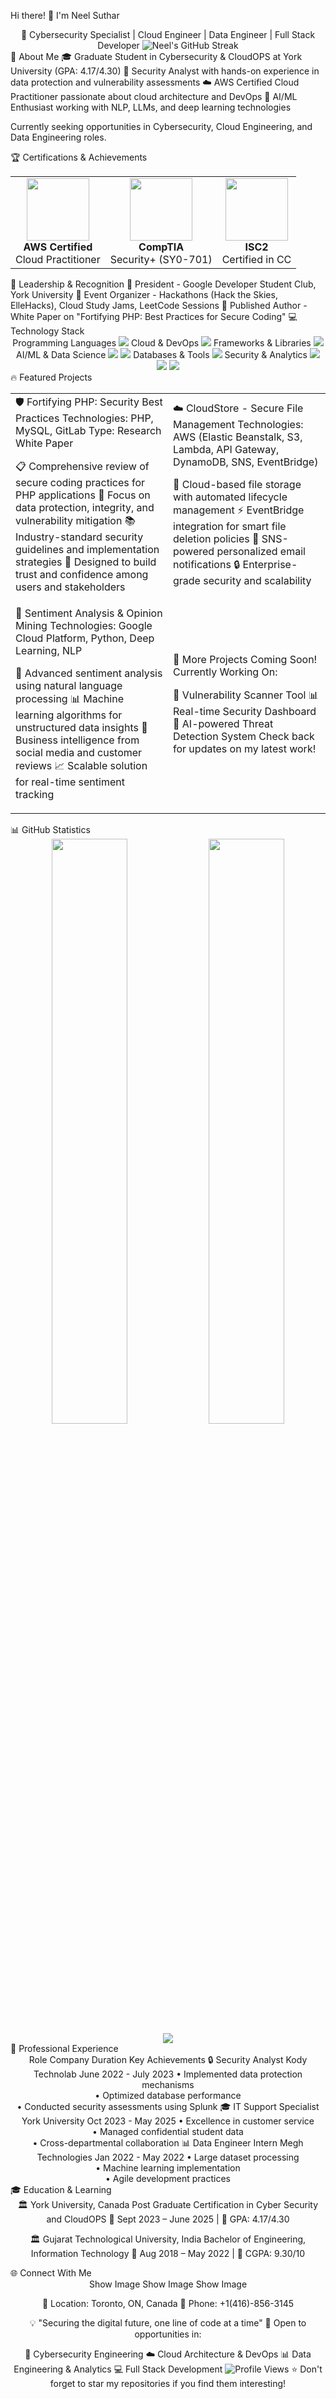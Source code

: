 Hi there! 👋 I'm Neel Suthar
<div align="center">
🚀 Cybersecurity Specialist | Cloud Engineer | Data Engineer | Full Stack Developer
<img src="https://github-readme-streak-stats.herokuapp.com/?user=Neel1901dev&theme=radical&hide_border=true" alt="Neel's GitHub Streak" /> </div>
🎯 About Me
🎓 Graduate Student in Cybersecurity & CloudOPS at York University (GPA: 4.17/4.30)
🔐 Security Analyst with hands-on experience in data protection and vulnerability assessments
☁️ AWS Certified Cloud Practitioner passionate about cloud architecture and DevOps
🤖 AI/ML Enthusiast working with NLP, LLMs, and deep learning technologies

Currently seeking opportunities in Cybersecurity, Cloud Engineering, and Data Engineering roles.

🏆 Certifications & Achievements
<table align="center"> <tr> <td align="center"> <img src="https://images.credly.com/size/110x110/images/00634f82-b07f-4bbd-a6bb-53de397fc3a6/image.png" width="100" height="100"> <br><strong>AWS Certified</strong><br>Cloud Practitioner </td> <td align="center"> <img src="https://images.credly.com/size/110x110/images/74790a75-8451-400a-8536-92d792b5184a/CompTIA_Security_2Bce.png" width="100" height="100"> <br><strong>CompTIA</strong><br>Security+ (SY0-701) </td> <td align="center"> <img src="https://images.credly.com/size/110x110/images/9180921d-4a13-429e-9357-6f9706a554f0/image.png" width="100" height="100"> <br><strong>ISC2</strong><br>Certified in CC </td> </tr> </table>
🌟 Leadership & Recognition
🎯 President - Google Developer Student Club, York University
🏅 Event Organizer - Hackathons (Hack the Skies, ElleHacks), Cloud Study Jams, LeetCode Sessions
📝 Published Author - White Paper on "Fortifying PHP: Best Practices for Secure Coding"
💻 Technology Stack
<div align="center">
Programming Languages
<img src="https://skillicons.dev/icons?i=python,java,javascript,c" />
Cloud & DevOps
<img src="https://skillicons.dev/icons?i=aws,docker,kubernetes,terraform" />
Frameworks & Libraries
<img src="https://skillicons.dev/icons?i=spring,react,nodejs,flask" />
AI/ML & Data Science
<img src="https://skillicons.dev/icons?i=tensorflow,pytorch,sklearn" /> <img src="https://img.shields.io/badge/Keras-D00000?style=for-the-badge&logo=Keras&logoColor=white" />
Databases & Tools
<img src="https://skillicons.dev/icons?i=mongodb,mysql,postgresql,git" />
Security & Analytics
<img src="https://img.shields.io/badge/Splunk-000000?style=for-the-badge&logo=splunk&logoColor=white" /> <img src="https://img.shields.io/badge/PowerBI-F2C811?style=for-the-badge&logo=powerbi&logoColor=black" /> <img src="https://img.shields.io/badge/Snowflake-29B5E8?style=for-the-badge&logo=snowflake&logoColor=white" /> </div>
🔥 Featured Projects
<div align="center"> <table> <tr> <td width="50%">
🛡️ Fortifying PHP: Security Best Practices
Technologies: PHP, MySQL, GitLab
Type: Research White Paper

📋 Comprehensive review of secure coding practices for PHP applications
🔐 Focus on data protection, integrity, and vulnerability mitigation
📚 Industry-standard security guidelines and implementation strategies
🎯 Designed to build trust and confidence among users and stakeholders
</td> <td width="50%">
☁️ CloudStore - Secure File Management
Technologies: AWS (Elastic Beanstalk, S3, Lambda, API Gateway, DynamoDB, SNS, EventBridge)

📁 Cloud-based file storage with automated lifecycle management
⚡ EventBridge integration for smart file deletion policies
📧 SNS-powered personalized email notifications
🔒 Enterprise-grade security and scalability
</td> </tr> <tr> <td width="50%">
🤖 Sentiment Analysis & Opinion Mining
Technologies: Google Cloud Platform, Python, Deep Learning, NLP

🧠 Advanced sentiment analysis using natural language processing
📊 Machine learning algorithms for unstructured data insights
💼 Business intelligence from social media and customer reviews
📈 Scalable solution for real-time sentiment tracking
</td> <td width="50%">
🚀 More Projects Coming Soon!
Currently Working On:

🔐 Vulnerability Scanner Tool
📊 Real-time Security Dashboard
🤖 AI-powered Threat Detection System
Check back for updates on my latest work!

</td> </tr> </table> </div>
📊 GitHub Statistics
<div align="center"> <img width="49%" src="https://github-readme-stats.vercel.app/api?username=Neel1901dev&show_icons=true&theme=radical&hide_border=true&count_private=true&include_all_commits=true" /> <img width="49%" src="https://github-readme-stats.vercel.app/api/top-langs/?username=Neel1901dev&layout=compact&theme=radical&hide_border=true&langs_count=8" /> </div> <div align="center"> <img src="https://github-readme-activity-graph.vercel.app/graph?username=Neel1901dev&bg_color=0d1117&color=ffffff&line=f85d7f&point=ffffff&area=true&hide_border=true" /> </div>
💼 Professional Experience
<div align="center">
Role	Company	Duration	Key Achievements
🔒 Security Analyst	Kody Technolab	June 2022 - July 2023	• Implemented data protection mechanisms<br>• Optimized database performance<br>• Conducted security assessments using Splunk
🎓 IT Support Specialist	York University	Oct 2023 - May 2025	• Excellence in customer service<br>• Managed confidential student data<br>• Cross-departmental collaboration
📊 Data Engineer Intern	Megh Technologies	Jan 2022 - May 2022	• Large dataset processing<br>• Machine learning implementation<br>• Agile development practices
</div>
🎓 Education & Learning
<div align="center">
🏛️ York University, Canada
Post Graduate Certification in Cyber Security and CloudOPS
📅 Sept 2023 – June 2025 | 🎯 GPA: 4.17/4.30

🏛️ Gujarat Technological University, India
Bachelor of Engineering, Information Technology
📅 Aug 2018 – May 2022 | 🎯 CGPA: 9.30/10

</div>
🌐 Connect With Me
<div align="center">
Show Image
Show Image
Show Image

📍 Location: Toronto, ON, Canada
📱 Phone: +1(416)-856-3145

</div>
<div align="center">
💡 "Securing the digital future, one line of code at a time"
🚀 Open to opportunities in:

🔐 Cybersecurity Engineering
☁️ Cloud Architecture & DevOps
📊 Data Engineering & Analytics
💻 Full Stack Development
<img src="https://komarev.com/ghpvc/?username=Neel1901dev&style=for-the-badge&color=brightgreen" alt="Profile Views"/>
⭐ Don't forget to star my repositories if you find them interesting!

</div>

